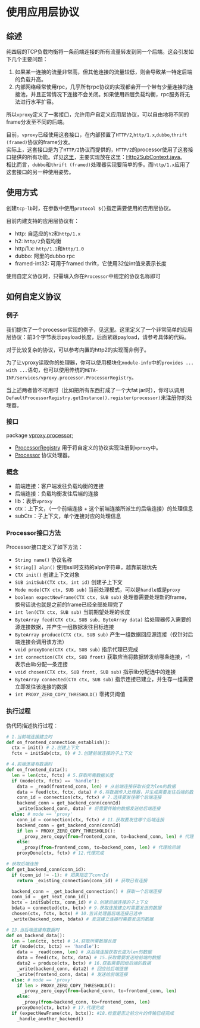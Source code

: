 # 使用应用层协议

## 综述

纯四层的TCP负载均衡将一条前端连接的所有流量转发到同一个后端。这会引发如下几个主要问题：

1. 如果某一连接的流量非常高，但其他连接的流量较低，则会导致某一特定后端的负载升高。
2. 内部网络经常使用rpc，几乎所有rpc协议的实现都会开一个带有少量连接的连接池，并且正常情况下连接不会关闭。如果使用四层负载均衡，rpc服务将无法进行水平扩容。

所以`vproxy`定义了一套接口，允许用户自定义应用层协议，可以自由地将不同的frame分发至不同的后端。

目前，`vproxy`已经使用这套接口，在内部预置了`HTTP/2`,`http/1.x`,`dubbo`,`thrift (framed)`协议的frame分发。  
实际上，这套接口是为了`HTTP/2`协议而提供的，`HTTP/2`的processor使用了这套接口提供的所有功能。详见[这里](https://github.com/wkgcass/vproxy/tree/master/src/main/java/vproxy/processor/http2)，主要实现放在这里：[Http2SubContext.java](https://github.com/wkgcass/vproxy/blob/master/src/main/java/vproxy/processor/http2/Http2SubContext.java)。  
相比而言，`dubbo`和`thrift (framed)`处理器实现要简单的多。而`http/1.x`应用了这套接口的另一种使用姿势。

## 使用方式

创建`tcp-lb`时，在参数中使用`protocol ${}`指定需要使用的应用层协议。

目前内建支持的应用层协议有：

* http: 自适应的`h2`和`http/1.x`
* h2: `http/2`负载均衡
* http/1.x: `http/1.1`和`http/1.0`
* dubbo: 阿里的dubbo rpc
* framed-int32: 可用于framed thrift，它使用32位int值来表示长度

使用自定义协议时，只需填入你在`Processor`中规定的协议名称即可

## 如何自定义协议

### 例子

我们提供了一个processor实现的例子，见[这里](https://github.com/wkgcass/vproxy-customized-application-layer-protocols-example)。这里定义了一个非常简单的应用层协议：前3个字节表示payload长度，后面紧跟payload，请参考具体的代码。

对于比较复杂的协议，可以参考内置的http2的实现而非例子。

为了让vproxy读取你的处理器，你可以使用模块化`module-info`中的`provides ... with ...`语句，也可以使用传统的`META-INF/services/vproxy.processor.ProcessorRegistry`。

当上述两者皆不可用时（比如把所有东西打成了一个大fat jar时），你可以调用`DefaultProcessorRegistry.getInstance().register(processor)`来注册你的处理器。

### 接口

package [vproxy.processor](https://github.com/wkgcass/vproxy/tree/master/src/main/java/vproxy/processor);

* [ProcessorRegistry](https://github.com/wkgcass/vproxy/blob/master/src/main/java/vproxy/processor/ProcessorRegistry.java) 用于将自定义的协议实现注册到`vproxy`中。
* [Processor](https://github.com/wkgcass/vproxy/blob/master/src/main/java/vproxy/processor/Processor.java) 协议处理器。

### 概念

* 前端连接：客户端发往负载均衡的连接
* 后端连接：负载均衡发往后端的连接
* lib：表示`vproxy`
* ctx：上下文，（一个前端连接 + 这个前端连接所派生的后端连接）的处理信息
* subCtx：子上下文，单个连接对应的处理信息

### Processor接口方法

Processor接口定义了如下方法：

* `String name()` 协议名称
* `String[] alpn()` 使用ssl时支持的alpn字符串，越靠前越优先
* `CTX init()` 创建上下文对象
* `SUB initSub(CTX ctx, int id)` 创建子上下文
* `Mode mode(CTX ctx, SUB sub)` 当前处理模式，可以是`handle`或是`proxy`
* `boolean expectNewFrame(CTX ctx, SUB sub)` 处理器需要处理新的frame，换句话说也就是之前的frame已经全部处理完了
* `int len(CTX ctx, SUB sub)` 当前期望处理的长度
* `ByteArray feed(CTX ctx, SUB sub, ByteArray data)` 给处理器传入需要的源连接数据，并产生一组数据发往目标连接
* `ByteArray produce(CTX ctx, SUB sub)` 产生一组数据回应源连接（仅针对后端连接会调用该方法）
* `void proxyDone(CTX ctx, SUB sub)` 指示代理已完成
* `int connection(CTX ctx, SUB front)` 获取应当将数据转发给哪条连接，-1表示由lib分配一条连接
* `void chosen(CTX ctx, SUB front, SUB sub)` 指示lib分配选中的连接
* `ByteArray connected(CTX ctx, SUB sub)` 指示连接已建立，并生存一组需要立即发往该连接的数据
* `int PROXY_ZERO_COPY_THRESHOLD()` 零拷贝阈值

### 执行过程

伪代码描述执行过程：

```python
# 1.当前端连接建立时
def on_frontend_connection_establish():
  ctx = init() # 2.创建上下文
  fctx = initSub(ctx, 0) # 3.创建前端连接的子上下文

# 4.前端连接有数据时
def on_frontend_data():
  len = len(ctx, fctx) # 5.获取所需数据长度
  if (mode(ctx, fctx) == 'handle'):
    data = _read(frontend_conn, len) # 从前端连接获取长度为len的数据
    data = feed(ctx, fctx, data) # 6.将数据传入处理器，并生成需要发往后端的数据
    conn_id = connection(ctx, fctx) # 7.选择要发往哪个后端连接
    backend_conn = get_backend_conn(connId)
    _write(backend_conn, data) # 将需要传输的数据发送给后端连接
  else: # mode == 'proxy'
    conn_id = connection(ctx, fctx) # 11.获取要发往哪个后端连接
    backend_conn = get_backend_conn(connId)
    if len > PROXY_ZERO_COPY_THRESHOLD():
      _proxy_zero_copy(from=frontend_conn, to=backend_conn, len) # 代理给后端
    else:
      _proxy(from=frontend_conn, to=backend_conn, len) # 代理给后端
    proxyDone(ctx, fctx) # 12.代理完成

# 获取后端连接
def get_backend_conn(conn_id):
  if (conn_id != -1): # 如果指定了connId
    return _existing_connection(conn_id) # 获取已有连接

  backend_conn = _get_backend_connection() # 获取一个后端连接
  conn_id = _get_next_conn_id()
  bctx = initSub(ctx, conn_id) # 8.创建后端连接的子上下文
  bdata = connected(ctx, bctx) # 9.获取连接建立时需要发送的数据
  chosen(ctx, fctx, bctx) # 10.告诉处理器后端连接已选中
  _write(backend_conn, bdata) # 发送建立连接时需要发送的数据

# 13.当后端连接有数据时
def on_backend_data():
  len = len(ctx, bctx) # 14.获取所需数据长度
  if (mode(ctx, bctx) == 'handle'):
    data = _read(conn, len) # 从后端连接获取长度为len的数据
    data = feed(ctx, bctx, data) # 15.获取需要发送给前端的数据
    data2 = produce(ctx, bctx) # 16.获取需要回给后端的数据
    _write(backend_conn, data2) # 回应给后端连接
    _write(frontend_conn, data) # 发送给前端连接
  else: # mode == 'proxy'
    if len > PROXY_ZERO_COPY_THRESHOLD():
      _proxy_zero_copy(from=backend_conn, to=frontend_conn, len)
    else:
      _proxy(from=backend_conn, to=frontend_conn, len)
    proxyDone(ctx, bctx) # 17.代理完成
  if (expectNewFrame(ctx, bctx)): #18.检查是否之前分片的传输已经完成
    _handle_another_backend()
```
